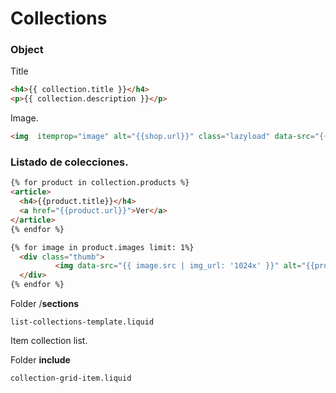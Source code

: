 # Collections

### Object
Title
```html
<h4>{{ collection.title }}</h4>
<p>{{ collection.description }}</p>
```

Image.
```html
<img  itemprop="image" alt="{{shop.url}}" class="lazyload" data-src="{{ collection.image | img_url: '800x800' }}">
```
 
### Listado de colecciones.

```html
{% for product in collection.products %}
<article>
  <h4>{{product.title}}</h4>
  <a href="{{product.url}}">Ver</a>
</article>
{% endfor %}
```

```html
{% for image in product.images limit: 1%}
  <div class="thumb">
		  <img data-src="{{ image.src | img_url: '1024x' }}" alt="{{product.title}} : {{shop.name}}" class="lazyload">
  </div>
{% endfor %}
```

Folder /**sections**
```
list-collections-template.liquid
```

Item collection list.

Folder **include**
```
collection-grid-item.liquid
```

